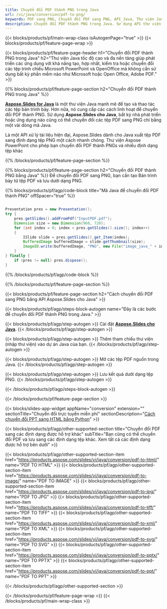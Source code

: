 ```yaml
---
title: Chuyển đổi PDF thành PNG trong Java
url: /vi/java/conversion/pdf-to-png/
keywords: PDF sang PNG, Chuyển đổi PDF sang PNG, API Java, Thư viện Java, PDF, PNG
description: Chuyển đổi PDF thành PNG trong Java. Sử dụng API thư viện Java để chuyển đổi tệp PDF thành tệp PNG
---
```


{{< blocks/products/pf/main-wrap-class isAutogenPage="true" >}}
{{< blocks/products/pf/feature-page-wrap >}}

{{< blocks/products/pf/feature-page-header h1="Chuyển đổi PDF thành PNG trong Java" h2="Thư viện Java tốc độ cao và đa nền tảng giúp phát triển các ứng dụng với khả năng tạo, hợp nhất, kiểm tra hoặc chuyển đổi các tệp trình chiếu Microsoft PowerPoint và OpenOffice mà không cần sử dụng bất kỳ phần mềm nào như Microsoft hoặc Open Office, Adobe PDF." >}}

{{% blocks/products/pf/feature-page-section h2="Chuyển đổi PDF thành PNG trong Java" %}}

[**Aspose.Slides for Java**](https://products.aspose.com/slides/vi/java/) là một thư viện Java mạnh mẽ để tạo và thao tác các tệp bản trình bày. Hơn nữa, nó cung cấp các cách linh hoạt để chuyển đổi PDF thành PNG. Sử dụng **Aspose.Slides cho Java**, bất kỳ nhà phát triển hoặc ứng dụng nào cũng có thể chuyển đổi các tệp PDF sang PNG chỉ bằng một vài dòng mã Java.

Là một API xử lý tài liệu hiện đại, Aspose.Slides dành cho Java xuất tệp PDF sang định dạng tệp PNG một cách nhanh chóng. Thư viện Aspose PowerPoint cho phép bạn chuyển đổi PDF thành PNGs và nhiều định dạng tệp khác

{{% /blocks/products/pf/feature-page-section %}}

{{% blocks/products/pf/feature-page-section  h2="Chuyển đổi PDF thành PNG bằng Java" %}}
Để chuyển đổi PDF sang PNG, bạn cần tạo Bản trình bày từ tệp PDF và lưu dưới dạng PNG.

{{% blocks/products/pf/agp/code-block title="Mã Java để chuyển đổi PDF thành PNG" offSpacer="true" %}}

```java

Presentation pres = new Presentation();
try {
    pres.getSlides().addFromPdf("InputPDF.pdf");
    Dimension size = new Dimension(960, 720);
    for (int index = 0; index < pres.getSlides().size(); index++)
    {
        ISlide slide = pres.getSlides().get_Item(index);
        BufferedImage bufferedImage = slide.getThumbnail(size);
        ImageIO.write(bufferedImage, "PNG", new File("image_java_" + index + ".png"));
    }
} finally {
    if (pres != null) pres.dispose();
}
```


{{% /blocks/products/pf/agp/code-block %}}

{{% /blocks/products/pf/feature-page-section %}}

{{< blocks/products/pf/feature-page-section  h2="Cách chuyển đổi PDF sang PNG bằng API Aspose.Slides cho Java" >}}

{{< blocks/products/pf/agp/steps-block-autogen name="Đây là các bước để chuyển đổi PDF thành PNG trong Java." >}}

{{< blocks/products/pf/agp/step-autogen >}}
Cài đặt [**Aspose.Slides cho Java**](https://products.aspose.com/slides/vi/java/).
{{< /blocks/products/pf/agp/step-autogen >}}

{{< blocks/products/pf/agp/step-autogen >}}
Thêm tham chiếu thư viện (nhập thư viện) vào dự án Java của bạn.
{{< /blocks/products/pf/agp/step-autogen >}}

{{< blocks/products/pf/agp/step-autogen >}}
Mở các tệp PDF nguồn trong Java.
{{< /blocks/products/pf/agp/step-autogen >}}

{{< blocks/products/pf/agp/step-autogen >}}
Lưu kết quả dưới dạng tệp PNG.
{{< /blocks/products/pf/agp/step-autogen >}}

{{< /blocks/products/pf/agp/steps-block-autogen >}}

{{< /blocks/products/pf/feature-page-section >}}

{{< blocks/slides-app-widget  appName="conversion" extension="" sectionTitle="Chuyển đổi trực tuyến miễn phí" sectionDescription="[Cách chuyển đổi PPT sang HTML bằng Python](https://products.aspose.com/slides/vi/python-net/conversion/ppt-to-html/)" >}}

{{< blocks/products/pf/agp/other-supported-section title="Chuyển đổi PDF sang các định dạng được hỗ trợ khác" subTitle="Bạn cũng có thể chuyển đổi PDF và lưu sang các định dạng tệp khác. Xem tất cả các định dạng được hỗ trợ bên dưới" >}}

{{< blocks/products/pf/agp/other-supported-section-item href="https://products.aspose.com/slides/vi/java/conversion/pdf-to-html/" name="PDF TO HTML" >}}
{{< blocks/products/pf/agp/other-supported-section-item href="https://products.aspose.com/slides/vi/java/conversion/pdf-to-image/" name="PDF TO IMAGE" >}}
{{< blocks/products/pf/agp/other-supported-section-item href="https://products.aspose.com/slides/vi/java/conversion/pdf-to-jpg/" name="PDF TO JPG" >}}
{{< blocks/products/pf/agp/other-supported-section-item href="https://products.aspose.com/slides/vi/java/conversion/pdf-to-tiff/" name="PDF TO TIFF" >}}
{{< blocks/products/pf/agp/other-supported-section-item href="https://products.aspose.com/slides/vi/java/conversion/pdf-to-xml/" name="PDF TO XML" >}}
{{< blocks/products/pf/agp/other-supported-section-item href="https://products.aspose.com/slides/vi/java/conversion/pdf-to-svg/" name="PDF TO SVG" >}}
{{< blocks/products/pf/agp/other-supported-section-item href="https://products.aspose.com/slides/vi/java/conversion/pdf-to-pptx/" name="PDF TO PPTX" >}}
{{< blocks/products/pf/agp/other-supported-section-item href="https://products.aspose.com/slides/vi/java/conversion/pdf-to-ppt/" name="PDF TO PPT" >}}


{{< /blocks/products/pf/agp/other-supported-section >}}

{{< /blocks/products/pf/feature-page-wrap >}}
{{< /blocks/products/pf/main-wrap-class >}}